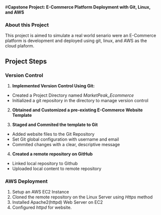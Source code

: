 #**Capstone Project: E-Commerce Platform Deployment with Git, Linux, and AWS**

### About this Project

This project is aimed to simulate a real world senario were an E-Commerce platform is development and deployed using git, linux, and AWS as the cloud plaform.

## Project Steps

### Version Control

1. **Implemented Version Control Using Git:**
* Created a Project Directory named *MarketPeak_Ecommerce*
* Initialized a git repository in the directory to manage version control

2. **Obtained and Customized a pre-existing E-Commerce Website Template**

3. **Staged and Commited the template to Git**
* Added website files to the Git Repository
* Set Git global configuration with username and email
* Commited changes with a clear, descriptive message

4. **Created a remote repository on GitHub**
* Linked local repository to Github
* Uploaded local content to remote repository

### AWS Deployment

1. Setup an AWS EC2 Instance
2. Cloned the remote repository on the Linux Server using *Https* method
3. Installed Apache2(httpd) Web Server on EC2
4. Configured *httpd* for website.

  
